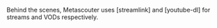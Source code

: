 Behind the scenes, Metascouter uses [streamlink] and [youtube-dl] for streams and VODs respectively.

